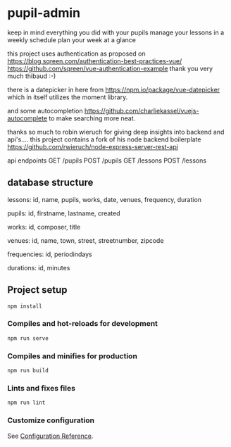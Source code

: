 # pupil-admin
keep in mind everything you did with your pupils
manage your lessons in a weekly schedule
plan your week at a glance

this project uses authentication as proposed on
https://blog.sqreen.com/authentication-best-practices-vue/
https://github.com/sqreen/vue-authentication-example
thank you very much thibaud :-)

there is a datepicker in here from
https://npm.io/package/vue-datepicker
which in itself utilizes the moment library.

and some autocompletion
https://github.com/charliekassel/vuejs-autocomplete
to make searching more neat.

thanks so much to robin wieruch for giving deep insights
into backend and api's.... this project contains a fork 
of his node backend boilerplate
https://github.com/rwieruch/node-express-server-rest-api


api endpoints
GET /pupils
POST /pupils
GET /lessons
POST /lessons

database structure
------------------

lessons:
    id,
    name,
    pupils,
    works,
    date,
    venues,
    frequency,
    duration

pupils:
    id,
    firstname,
    lastname,
    created

works:
    id,
    composer,
    title

venues:
    id,
    name,
    town,
    street,
    streetnumber,
    zipcode

frequencies:
    id,
    periodindays

durations:
    id,
    minutes

## Project setup
```
npm install
```

### Compiles and hot-reloads for development
```
npm run serve
```

### Compiles and minifies for production
```
npm run build
```

### Lints and fixes files
```
npm run lint
```

### Customize configuration
See [Configuration Reference](https://cli.vuejs.org/config/).
